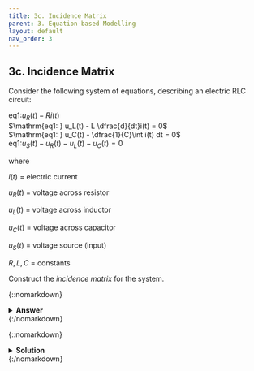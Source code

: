 ```yaml
---
title: 3c. Incidence Matrix
parent: 3. Equation-based Modelling
layout: default
nav_order: 3
---
```


## 3c. Incidence Matrix

Consider the following system of equations, describing an electric RLC circuit:

$\mathrm{eq1: } u_R(t) - R i(t)$\
$\mathrm{eq1: } u_L(t) - L \dfrac{d}{dt}i(t) = 0$\
$\mathrm{eq1: } u_C(t) - \dfrac{1}{C}\int i(t) dt = 0$\
$\mathrm{eq1: } u_S(t) - u_R(t) - u_L(t) - u_C(t) = 0$

where 

$i(t)$ = electric current

$u_R(t)$ = voltage across resistor

$u_L(t)$ = voltage across inductor

$u_C(t)$ = voltage across capacitor

$u_S(t)$ = voltage source (input)

$R,L,C$ = constants

Construct the *incidence matrix* for the system.

{::nomarkdown}<details><summary><strong>Answer</strong></summary>{:/nomarkdown}

|         | $i$   | $u_R$ | $u_L$ | $u_C$ |
|--------:|:-----:|:-----:|:-----:|:-----:|
| **eq1** | $1$   | $1$   | $0$   | $0$   |
| **eq2** | $1$   | $0$   | $1$   | $0$   |
| **eq3** | $1$   | $0$   | $0$   | $1$   |
| **eq4** | $0$   | $1$   | $1$   | $1$   |

{::nomarkdown}</details>{:/nomarkdown}



{::nomarkdown}<details><summary><strong>Solution</strong></summary>{:/nomarkdown}

The incidence matrix indicates which variables that appears in which equation. Each row corresponds to one equation, and each column to one variable. If the variable appears in the equation the element is 1, otherwise 0.

Note that derivatives and integrals also counts. Delayed variables, in the case of *difference equations*, however does not (but this is not relevant for this task).

We do not know the order of variables, so we choose an arbitrary order: $\left[i, u_R, u_L, u_C\right]$.

Equation 1 contains variables $i$ and $u_R$, but not $u_L$ and $u_C$. Hence, the first row becomes $[1 1 0 0]$.

Repeating for each equation finally yields:

|         | $i$   | $u_R$ | $u_L$ | $u_C$ |
|--------:|:-----:|:-----:|:-----:|:-----:|
| **eq1** | $1$   | $1$   | $0$   | $0$   |
| **eq2** | $1$   | $0$   | $1$   | $0$   |
| **eq3** | $1$   | $0$   | $0$   | $1$   |
| **eq4** | $0$   | $1$   | $1$   | $1$   |

{::nomarkdown}</details>{:/nomarkdown}
